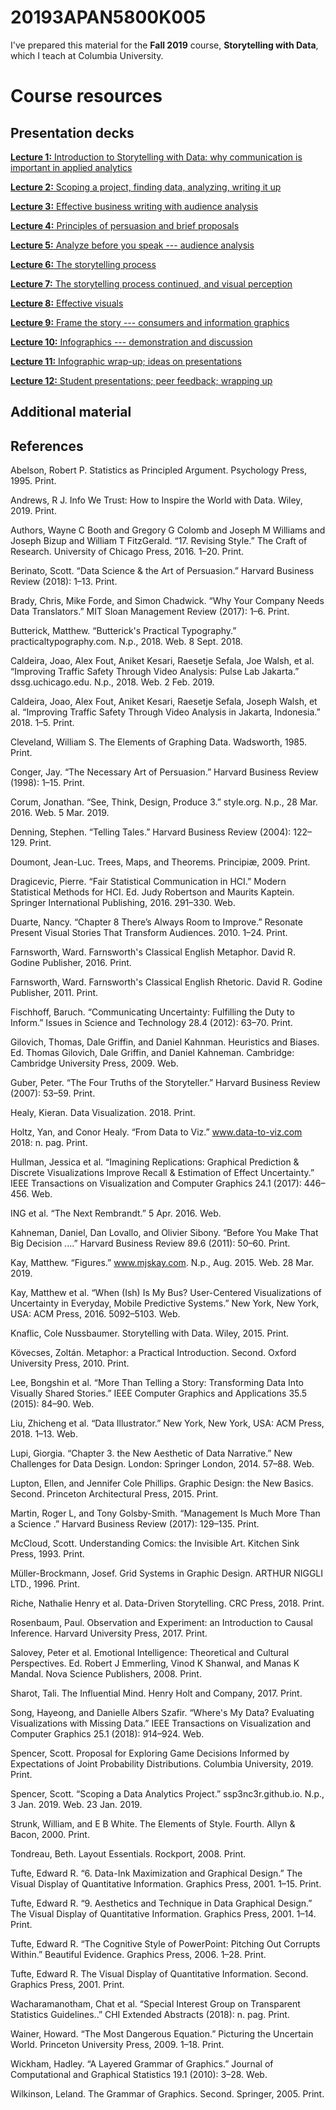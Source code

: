# 20193APAN5800K005

I've prepared this material for the **Fall 2019** course, **Storytelling with Data**, which I teach at Columbia University. 

# Course resources

## Presentation decks

[**Lecture 1:** Introduction to Storytelling with Data: why communication is important in applied analytics](https://github.com/ssp3nc3r/20193APAN5800K005/presentations/module_01.pdf) 

[**Lecture 2:** Scoping a project, finding data, analyzing, writing it up](https://github.com/ssp3nc3r/20193APAN5800K005/presentations/module_02,pdf)

[**Lecture 3:** Effective business writing with audience analysis](https://github.com/ssp3nc3r/20193APAN5800K005/presentations/module_03.pdf)

[**Lecture 4:** Principles of persuasion and brief proposals](https://github.com/ssp3nc3r/20193APAN5800K005/presentations/module_04.pdf)

[**Lecture 5:** Analyze before you speak --- audience analysis](https://github.com/ssp3nc3r/20193APAN5800K005/presentations/module_05.pdf)

[**Lecture 6:** The storytelling process](https://github.com/ssp3nc3r/20193APAN5800K005/presentations/module_06.pdf)

[**Lecture 7:** The storytelling process continued, and visual perception](https://github.com/ssp3nc3r/20193APAN5800K005/presentations/module_07.pdf)

[**Lecture 8:** Effective visuals](https://github.com/ssp3nc3r/20193APAN5800K005/presentations/module_08.pdf)

[**Lecture 9:** Frame the story --- consumers and information graphics](https://github.com/ssp3nc3r/20193APAN5800K005/presentations/module_09.pdf)

[**Lecture 10:** Infographics --- demonstration and discussion](https://github.com/ssp3nc3r/20193APAN5800K005/presentations/module_10.pdf)

[**Lecture 11:** Infographic wrap-up; ideas on presentations](https://github.com/ssp3nc3r/20193APAN5800K005/presentations/module_11.pdf)

[**Lecture 12:** Student presentations; peer feedback; wrapping up](https://github.com/ssp3nc3r/20193APAN5800K005/presentations/module_12.pdf)

## Additional material


## References

Abelson, Robert P. Statistics as Principled Argument. Psychology Press, 1995. Print.

Andrews, R J. Info We Trust: How to Inspire the World with Data. Wiley, 2019. Print.

Authors, Wayne C Booth and Gregory G Colomb and Joseph M Williams and Joseph Bizup and William T FitzGerald. “17. Revising Style.” The Craft of Research. University of Chicago Press, 2016. 1–20. Print.

Berinato, Scott. “Data Science & the Art of Persuasion.” Harvard Business Review (2018): 1–13. Print.

Brady, Chris, Mike Forde, and Simon Chadwick. “Why Your Company Needs Data Translators.” MIT Sloan Management Review (2017): 1–6. Print.

Butterick, Matthew. “Butterick's Practical Typography.” practicaltypography.com. N.p., 2018. Web. 8 Sept. 2018.

Caldeira, Joao, Alex Fout, Aniket Kesari, Raesetje Sefala, Joe Walsh, et al. “Improving Traffic Safety Through Video Analysis: Pulse Lab Jakarta.” dssg.uchicago.edu. N.p., 2018. Web. 2 Feb. 2019.

Caldeira, Joao, Alex Fout, Aniket Kesari, Raesetje Sefala, Joseph Walsh, et al. “Improving Traffic Safety Through Video Analysis in Jakarta, Indonesia.” 2018. 1–5. Print.

Cleveland, William S. The Elements of Graphing Data. Wadsworth, 1985. Print.

Conger, Jay. “The Necessary Art of Persuasion.” Harvard Business Review (1998): 1–15. Print.

Corum, Jonathan. “See, Think, Design, Produce 3.” style.org. N.p., 28 Mar. 2016. Web. 5 Mar. 2019.

Denning, Stephen. “Telling Tales.” Harvard Business Review (2004): 122–129. Print.

Doumont, Jean-Luc. Trees, Maps, and Theorems. Principiæ, 2009. Print.

Dragicevic, Pierre. “Fair Statistical Communication in HCI.” Modern Statistical Methods for HCI. Ed. Judy Robertson and Maurits Kaptein. Springer International Publishing, 2016. 291–330. Web.

Duarte, Nancy. “Chapter 8 There’s Always Room to Improve.” Resonate Present Visual Stories That Transform Audiences. 2010. 1–24. Print.

Farnsworth, Ward. Farnsworth's Classical English Metaphor. David R. Godine Publisher, 2016. Print.

Farnsworth, Ward. Farnsworth's Classical English Rhetoric. David R. Godine Publisher, 2011. Print.

Fischhoff, Baruch. “Communicating Uncertainty: Fulfilling the Duty to Inform.” Issues in Science and Technology 28.4 (2012): 63–70. Print.

Gilovich, Thomas, Dale Griffin, and Daniel Kahnman. Heuristics and Biases. Ed. Thomas Gilovich, Dale Griffin, and Daniel Kahneman. Cambridge: Cambridge University Press, 2009. Web.

Guber, Peter. “The Four Truths of the Storyteller.” Harvard Business Review (2007): 53–59. Print.

Healy, Kieran. Data Visualization. 2018. Print.

Holtz, Yan, and Conor Healy. “From Data to Viz.” www.data-to-viz.com 2018: n. pag. Print.

Hullman, Jessica et al. “Imagining Replications: Graphical Prediction & Discrete Visualizations Improve Recall & Estimation of Effect Uncertainty.” IEEE Transactions on Visualization and Computer Graphics 24.1 (2017): 446–456. Web.

ING et al. “The Next Rembrandt.” 5 Apr. 2016. Web.

Kahneman, Daniel, Dan Lovallo, and Olivier Sibony. “Before You Make That Big Decision ....” Harvard Business Review 89.6 (2011): 50–60. Print.

Kay, Matthew. “Figures.” www.mjskay.com. N.p., Aug. 2015. Web. 28 Mar. 2019.

Kay, Matthew et al. “When (Ish) Is My Bus? User-Centered Visualizations of Uncertainty in Everyday, Mobile Predictive Systems.” New York, New York, USA: ACM Press, 2016. 5092–5103. Web.

Knaflic, Cole Nussbaumer. Storytelling with Data. Wiley, 2015. Print.

Kövecses, Zoltán. Metaphor: a Practical Introduction. Second. Oxford University Press, 2010. Print.

Lee, Bongshin et al. “More Than Telling a Story: Transforming Data Into Visually Shared Stories.” IEEE Computer Graphics and Applications 35.5 (2015): 84–90. Web.

Liu, Zhicheng et al. “Data Illustrator.” New York, New York, USA: ACM Press, 2018. 1–13. Web.

Lupi, Giorgia. “Chapter 3. the New Aesthetic of Data Narrative.” New Challenges for Data Design. London: Springer London, 2014. 57–88. Web.

Lupton, Ellen, and Jennifer Cole Phillips. Graphic Design: the New Basics. Second. Princeton Architectural Press, 2015. Print.

Martin, Roger L, and Tony Golsby-Smith. “Management Is Much More Than a Science .” Harvard Business Review (2017): 129–135. Print.

McCloud, Scott. Understanding Comics: the Invisible Art. Kitchen Sink Press, 1993. Print.

Müller-Brockmann, Josef. Grid Systems in Graphic Design. ARTHUR NIGGLI LTD., 1996. Print.

Riche, Nathalie Henry et al. Data-Driven Storytelling. CRC Press, 2018. Print.

Rosenbaum, Paul. Observation and Experiment: an Introduction to Causal Inference. Harvard University Press, 2017. Print.

Salovey, Peter et al. Emotional Intelligence: Theoretical and Cultural Perspectives. Ed. Robert J Emmerling, Vinod K Shanwal, and Manas K Mandal. Nova Science Publishers, 2008. Print.

Sharot, Tali. The Influential Mind. Henry Holt and Company, 2017. Print.

Song, Hayeong, and Danielle Albers Szafir. “Where's My Data? Evaluating Visualizations with Missing Data.” IEEE Transactions on Visualization and Computer Graphics 25.1 (2018): 914–924. Web.

Spencer, Scott. Proposal for Exploring Game Decisions Informed by Expectations of Joint Probability Distributions. Columbia University, 2019. Print.

Spencer, Scott. “Scoping a Data Analytics Project.” ssp3nc3r.github.io. N.p., 3 Jan. 2019. Web. 23 Jan. 2019.

Strunk, William, and E B White. The Elements of Style. Fourth. Allyn & Bacon, 2000. Print.

Tondreau, Beth. Layout Essentials. Rockport, 2008. Print.

Tufte, Edward R. “6. Data-Ink Maximization and Graphical Design.” The Visual Display of Quantitative Information. Graphics Press, 2001. 1–15. Print.

Tufte, Edward R. “9. Aesthetics and Technique in Data Graphical Design.” The Visual Display of Quantitative Information. Graphics Press, 2001. 1–14. Print.

Tufte, Edward R. “The Cognitive Style of PowerPoint: Pitching Out Corrupts Within.” Beautiful Evidence. Graphics Press, 2006. 1–28. Print.

Tufte, Edward R. The Visual Display of Quantitative Information. Second. Graphics Press, 2001. Print.

Wacharamanotham, Chat et al. “Special Interest Group on Transparent Statistics Guidelines..” CHI Extended Abstracts (2018): n. pag. Print.

Wainer, Howard. “The Most Dangerous Equation.” Picturing the Uncertain World. Princeton University Press, 2009. 1–18. Print.

Wickham, Hadley. “A Layered Grammar of Graphics.” Journal of Computational and Graphical Statistics 19.1 (2010): 3–28. Web.

Wilkinson, Leland. The Grammar of Graphics. Second. Springer, 2005. Print.

